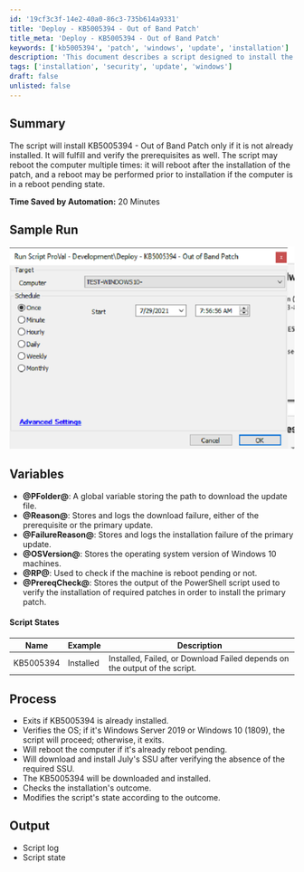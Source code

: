 ```yaml
---
id: '19cf3c3f-14e2-40a0-86c3-735b614a9331'
title: 'Deploy - KB5005394 - Out of Band Patch'
title_meta: 'Deploy - KB5005394 - Out of Band Patch'
keywords: ['kb5005394', 'patch', 'windows', 'update', 'installation']
description: 'This document describes a script designed to install the KB5005394 Out of Band Patch if it is not already installed. It includes prerequisite verification and may require multiple reboots during the installation process. The script ensures that the system is ready for the update and logs the outcomes of each step.'
tags: ['installation', 'security', 'update', 'windows']
draft: false
unlisted: false
---
```


## Summary

The script will install KB5005394 - Out of Band Patch only if it is not already installed. It will fulfill and verify the prerequisites as well. The script may reboot the computer multiple times: it will reboot after the installation of the patch, and a reboot may be performed prior to installation if the computer is in a reboot pending state.

**Time Saved by Automation:** 20 Minutes

## Sample Run

![Sample Run](../../../static/img/Deploy---KB5005394---Out-of-Band-Patch/image_1.png)

## Variables

- **@PFolder@**: A global variable storing the path to download the update file.
- **@Reason@**: Stores and logs the download failure, either of the prerequisite or the primary update.
- **@FailureReason@**: Stores and logs the installation failure of the primary update.
- **@OSVersion@**: Stores the operating system version of Windows 10 machines.
- **@RP@**: Used to check if the machine is reboot pending or not.
- **@PrereqCheck@**: Stores the output of the PowerShell script used to verify the installation of required patches in order to install the primary patch.

#### Script States

| Name      | Example   | Description                                                        |
|-----------|-----------|--------------------------------------------------------------------|
| KB5005394 | Installed | Installed, Failed, or Download Failed depends on the output of the script. |

## Process

- Exits if KB5005394 is already installed.
- Verifies the OS; if it's Windows Server 2019 or Windows 10 (1809), the script will proceed; otherwise, it exits.
- Will reboot the computer if it's already reboot pending.
- Will download and install July's SSU after verifying the absence of the required SSU.
- The KB5005394 will be downloaded and installed.
- Checks the installation's outcome.
- Modifies the script's state according to the outcome.

## Output

- Script log
- Script state




